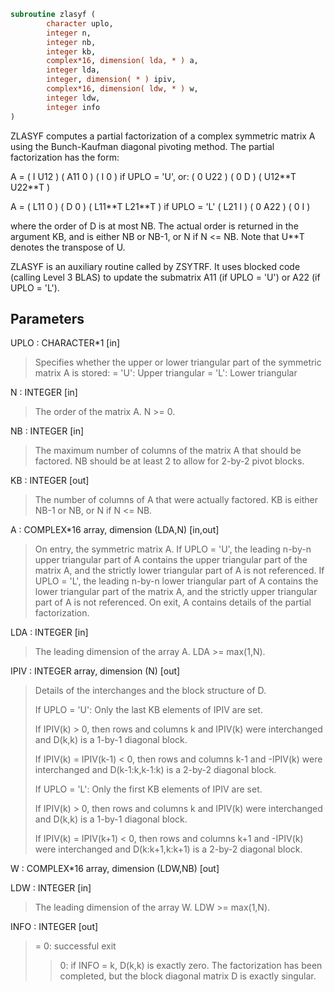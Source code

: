 ```fortran
subroutine zlasyf (
        character uplo,
        integer n,
        integer nb,
        integer kb,
        complex*16, dimension( lda, * ) a,
        integer lda,
        integer, dimension( * ) ipiv,
        complex*16, dimension( ldw, * ) w,
        integer ldw,
        integer info
)
```

ZLASYF computes a partial factorization of a complex symmetric matrix
A using the Bunch-Kaufman diagonal pivoting method. The partial
factorization has the form:

A  =  ( I  U12 ) ( A11  0  ) (  I       0    )  if UPLO = 'U', or:
( 0  U22 ) (  0   D  ) ( U12\*\*T U22\*\*T )

A  =  ( L11  0 ) ( D    0  ) ( L11\*\*T L21\*\*T )  if UPLO = 'L'
( L21  I ) ( 0   A22 ) (  0       I    )

where the order of D is at most NB. The actual order is returned in
the argument KB, and is either NB or NB-1, or N if N <= NB.
Note that U\*\*T denotes the transpose of U.

ZLASYF is an auxiliary routine called by ZSYTRF. It uses blocked code
(calling Level 3 BLAS) to update the submatrix A11 (if UPLO = 'U') or
A22 (if UPLO = 'L').

## Parameters
UPLO : CHARACTER\*1 [in]
> Specifies whether the upper or lower triangular part of the
> symmetric matrix A is stored:
> = 'U':  Upper triangular
> = 'L':  Lower triangular

N : INTEGER [in]
> The order of the matrix A.  N >= 0.

NB : INTEGER [in]
> The maximum number of columns of the matrix A that should be
> factored.  NB should be at least 2 to allow for 2-by-2 pivot
> blocks.

KB : INTEGER [out]
> The number of columns of A that were actually factored.
> KB is either NB-1 or NB, or N if N <= NB.

A : COMPLEX\*16 array, dimension (LDA,N) [in,out]
> On entry, the symmetric matrix A.  If UPLO = 'U', the leading
> n-by-n upper triangular part of A contains the upper
> triangular part of the matrix A, and the strictly lower
> triangular part of A is not referenced.  If UPLO = 'L', the
> leading n-by-n lower triangular part of A contains the lower
> triangular part of the matrix A, and the strictly upper
> triangular part of A is not referenced.
> On exit, A contains details of the partial factorization.

LDA : INTEGER [in]
> The leading dimension of the array A.  LDA >= max(1,N).

IPIV : INTEGER array, dimension (N) [out]
> Details of the interchanges and the block structure of D.
> 
> If UPLO = 'U':
> Only the last KB elements of IPIV are set.
> 
> If IPIV(k) > 0, then rows and columns k and IPIV(k) were
> interchanged and D(k,k) is a 1-by-1 diagonal block.
> 
> If IPIV(k) = IPIV(k-1) < 0, then rows and columns
> k-1 and -IPIV(k) were interchanged and D(k-1:k,k-1:k)
> is a 2-by-2 diagonal block.
> 
> If UPLO = 'L':
> Only the first KB elements of IPIV are set.
> 
> If IPIV(k) > 0, then rows and columns k and IPIV(k) were
> interchanged and D(k,k) is a 1-by-1 diagonal block.
> 
> If IPIV(k) = IPIV(k+1) < 0, then rows and columns
> k+1 and -IPIV(k) were interchanged and D(k:k+1,k:k+1)
> is a 2-by-2 diagonal block.

W : COMPLEX\*16 array, dimension (LDW,NB) [out]

LDW : INTEGER [in]
> The leading dimension of the array W.  LDW >= max(1,N).

INFO : INTEGER [out]
> = 0: successful exit
> > 0: if INFO = k, D(k,k) is exactly zero.  The factorization
> has been completed, but the block diagonal matrix D is
> exactly singular.
